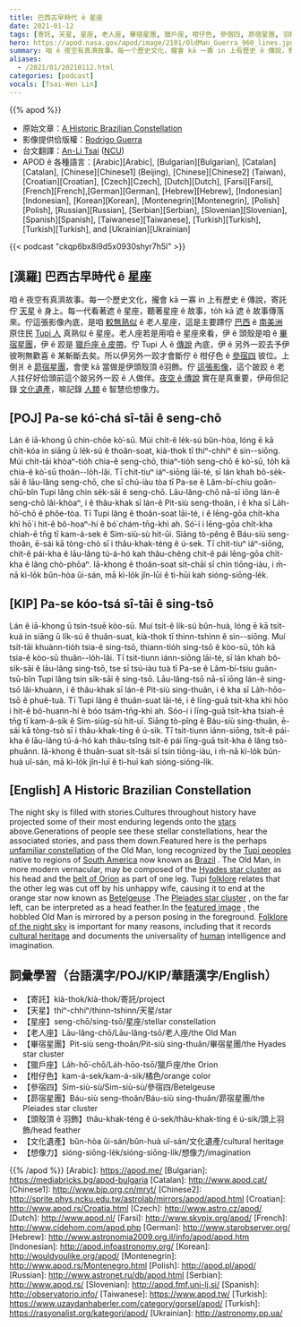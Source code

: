 ```yaml
---
title: 巴西古早時代 ê 星座
date: 2021-01-12
tags: [寄託, 天星, 星座, 老人座, 畢宿星團, 獵戶座, 柑仔色, 參宿四, 昴宿星團, 羽飾, 文化遺產, 想像力]
hero: https://apod.nasa.gov/apod/image/2101/OldMan_Guerra_960_lines.jpg
summary: 咱 ê 夜空有真濟故事。每一个歷史文化，攏會 kā 一寡 in 上有歷史 ê 傳說，寄託佇天星 ê 身上。
aliases:
  - /2021/01/20210112.html
categories: [podcast]
vocals: [Tsai-Wen Lin]
---
```


{{% apod %}}

- 原始文章：[A Historic Brazilian Constellation](https://apod.nasa.gov/apod/ap210112.html)
- 影像提供佮版權：[Rodrigo Guerra](https://www.instagram.com/rodrigoguerra13/)
- 台文翻譯：[An-Li Tsai](mailto:thianbun.taigi@gmail.com) ([NCU](https://www.astro.ncu.edu.tw))
- APOD ê 各種語言：[Arabic][Arabic], [Bulgarian][Bulgarian], [Catalan][Catalan], [Chinese][Chinese1] (Beijing), [Chinese][Chinese2] (Taiwan), [Croatian][Croatian], [Czech][Czech], [Dutch][Dutch],
[Farsi][Farsi], [French][French],[German][German], [Hebrew][Hebrew], [Indonesian][Indonesian], [Korean][Korean], [Montenegrin][Montenegrin], [Polish][Polish], [Russian][Russian], [Serbian][Serbian],
[Slovenian][Slovenian], [Spanish][Spanish], [Taiwanese][Taiwanese], [Turkish][Turkish], [Turkish][Turkish], and [Ukrainian][Ukrainian]

{{< podcast "ckqp6bx8i9d5x0930shyr7h5l" >}}

## [漢羅] 巴西古早時代 ê 星座

咱 ê 夜空有真濟故事。每一个歷史文化，攏會 kā 一寡 in 上有歷史 ê 傳說，寄託佇 [天星](https://science.nasa.gov/astrophysics/focus-areas/how-do-stars-form-and-evolve) ê 身上。每一代看著遮 ê 星座，聽著星座 ê 故事，to̍h kā 遮 ê 故事傳落來。佇這張影像內底，是咱 [較無熟似](https://www.jstor.org/stable/43392390) ê 老人星座，這是主要蹛佇 [巴西](https://en.wikipedia.org/wiki/Brazil) ê [南美洲](https://en.wikipedia.org/wiki/South_America) 原住民 [Tupi 人](https://en.wikipedia.org/wiki/Tupi_people) 真熟似 ê 星座。老人座若是用咱 ê 星座來看，伊 ê 頭殼是咱 ê [畢宿星團](https://apod.nasa.gov/apod/ap191206.html)，伊 ê 跤是 [獵戶座 ê 皮帶](https://apod.nasa.gov/apod/ap161204.html)。佇 Tupi 人 ê [傳說](https://stephaniechauvin.com/therheaconstellation) 內底，伊 ê 另外一跤去予伊彼咧無歡喜 ê 某斬斷去矣。所以伊另外一跤才會斷佇 ê 柑仔色 ê [參宿四](https://apod.nasa.gov/apod/ap200101.html) 彼位。上倒爿 ê [昴宿星團](https://apod.nasa.gov/apod/ap190901.html)，會使 kā 當做是伊頭殼頂 ê羽飾。佇 [這張影像](https://www.instagram.com/p/CJmcT3WFshc/)，這个跛跤 ê 老人拄仔好佮頭前這个跛另外一跤 ê 人做伴。[夜空 ê 傳說](https://www.lpi.usra.edu/education/skytellers/) 實在是真重要，伊毋但記錄 [文化遺產](https://en.wikipedia.org/wiki/Cultural_heritage)，嘛記錄 [人類](https://apod.nasa.gov/apod/ap190818.html) ê 智慧佮想像力。

## [POJ] Pa-se kó͘-chá sî-tāi ê seng-chō

Lán ê iā-khong ū chin-chōe kò͘-sū. Múi chi̍t-ê le̍k-sú bûn-hòa, lóng ē kā chi̍t-kóa in siāng ū le̍k-sú ê thoân-soat, kià-thok tī thiⁿ-chhiⁿ ê sin--siōng. Múi chi̍t-tāi khòaⁿ-tio̍h chia-ê seng-chō, thiaⁿ-tio̍h seng-chō ê kò͘-sū, to̍h kā chia-ê kò͘-sū thoân--lo̍h-lâi. Tī chit-tiuⁿ iáⁿ-siōng lāi-té, sī lán khah bô-se̍k-sāi ê lāu-lâng seng-chō, che sī chú-iàu tòa tī Pa-se ê Lâm-bí-chiu goân-chū-bîn Tupi lâng chin se̍k-sāi ê seng-chō. Lāu-lâng-chō nā-sī iōng lán-ê seng-chō lâi-khòaⁿ, i ê thâu-khak sī lán-ê Pit-siù seng-thoân, i ê kha sī La̍h-hō͘-chō ê phôe-tòa. Tī Tupi lâng ê thoân-soat lāi-té, i ê lēng-gōa chi̍t-kha khì hō͘ i hit-ê bô-hoaⁿ-hí ê bó͘ chám-tn̄g-khì ah. Só͘-í i lēng-gōa chi̍t-kha chiah-ē tn̄g tī kam-á-sek ê Sim-siù-sù hit-ūi. Siāng tò-pêng ê Báu-siù seng-thoân, ē-sái kā tòng-chò sī i thâu-khak-téng ê ú-sek. Tī chit-tiuⁿ iáⁿ-siōng, chit-ê pái-kha ê lāu-lâng tú-á-hó kah thâu-chêng chit-ê pái lēng-gōa chi̍t-kha ê lâng chò-phōaⁿ. Iā-khong ê thoân-soat si̍t-chāi sī chin tiōng-iàu, i m̄-nā kì-lo̍k bûn-hòa ûi-sán, mā kì-lo̍k jîn-lūi ê tì-hūi kah sióng-siōng-le̍k.

## [KIP] Pa-se kóo-tsá sî-tāi ê sing-tsō

Lán ê iā-khong ū tsin-tsuē kòo-sū. Muí tsi̍t-ê li̍k-sú bûn-huà, lóng ē kā tsi̍t-kuá in siāng ū li̍k-sú ê thuân-suat, kià-thok tī thinn-tshinn ê sin--siōng. Muí tsi̍t-tāi khuànn-tio̍h tsia-ê sing-tsō, thiann-tio̍h sing-tsō ê kòo-sū, to̍h kā tsia-ê kòo-sū thuân--lo̍h-lâi. Tī tsit-tiunn iánn-siōng lāi-té, sī lán khah bô-si̍k-sāi ê lāu-lâng sing-tsō, tse sī tsú-iàu tuà tī Pa-se ê Lâm-bí-tsiu guân-tsū-bîn Tupi lâng tsin si̍k-sāi ê sing-tsō. Lāu-lâng-tsō nā-sī iōng lán-ê sing-tsō lâi-khuànn, i ê thâu-khak sī lán-ê Pit-siù sing-thuân, i ê kha sī La̍h-hōo-tsō ê phuê-tuà. Tī Tupi lâng ê thuân-suat lāi-té, i ê līng-guā tsi̍t-kha khì hōo i hit-ê bô-huann-hí ê bóo tsám-tn̄g-khì ah. Sóo-í i līng-guā tsi̍t-kha tsiah-ē tn̄g tī kam-á-sik ê Sim-siùg-sù hit-uī. Siāng tò-pîng ê Báu-siù sing-thuân, ē-sái kā tòng-tsò sī i thâu-khak-tíng ê ú-sik. Tī tsit-tiunn iánn-siōng, tsit-ê pái-kha ê lāu-lâng tú-á-hó kah thâu-tsîng tsit-ê pái līng-guā tsi̍t-kha ê lâng tsò-phuānn. Iā-khong ê thuân-suat si̍t-tsāi sī tsin tiōng-iàu, i m̄-nā kì-lo̍k bûn-huà uî-sán, mā kì-lo̍k jîn-luī ê tì-huī kah sióng-siōng-li̍k.

## [English] A Historic Brazilian Constellation 

The night sky is filled with stories.Cultures throughout history have projected some of their most enduring legends onto the [stars](https://science.nasa.gov/astrophysics/focus-areas/how-do-stars-form-and-evolve) above.Generations of people see these stellar constellations, hear the associated stories, and pass them down.Featured here is the perhaps [unfamiliar constellation](https://www.jstor.org/stable/43392390) of the Old Man, long recognized by the [Tupi peoples](https://en.wikipedia.org/wiki/Tupi_people) native to regions of [South America](https://en.wikipedia.org/wiki/South_America) now known as [Brazil](https://en.wikipedia.org/wiki/Brazil) . The Old Man, in more modern vernacular, may be composed of the [Hyades star cluster](https://apod.nasa.gov/apod/ap191206.html) as his head and the [belt of Orion](https://apod.nasa.gov/apod/ap161204.html) as part of one leg. Tupi [folklore](https://stephaniechauvin.com/therheaconstellation) relates that the other leg was cut off by his unhappy wife, causing it to end at the orange star now known as [Betelgeuse](https://apod.nasa.gov/apod/ap200101.html) .The [Pleiades star cluster](https://apod.nasa.gov/apod/ap190901.html) , on the far left, can be interpreted as a head feather.In the [featured image](https://www.instagram.com/p/CJmcT3WFshc/) , the hobbled Old Man is mirrored by a person posing in the foreground. [Folklore of the night sky](https://www.lpi.usra.edu/education/skytellers/) is important for many reasons, including that it records [cultural heritage](https://en.wikipedia.org/wiki/Cultural_heritage) and documents the universality of [human](https://apod.nasa.gov/apod/ap190818.html) intelligence and imagination.

## 詞彙學習（台語漢字/POJ/KIP/華語漢字/English）

- 【寄託】kià-thok/kià-thok/寄託/project
- 【天星】thiⁿ-chhiⁿ/thinn-tshinn/天星/star
- 【星座】seng-chō/sing-tsō/星座/stellar constellation
- 【老人座】Lāu-lâng-chō/Lāu-lâng-tsō/老人座/the Old Man
- 【畢宿星團】Pit-siù seng-thoân/Pit-siù sing-thuân/畢宿星團/the Hyades star cluster
- 【獵戶座】La̍h-hō͘-chō/La̍h-hōo-tsō/獵戶座/the Orion
- 【柑仔色】kam-á-sek/kam-á-sik/橘色/orange color
- 【參宿四】Sim-siù-sù/Sim-siù-sù/參宿四/Betelgeuse
- 【昴宿星團】Báu-siù seng-thoân/Báu-siù sing-thuân/昴宿星團/the Pleiades star cluster
- 【頭殼頂 ê 羽飾】thâu-khak-téng ê ú-sek/thâu-khak-tíng ê ú-sik/頭上羽飾/head feather
- 【文化遺產】bûn-hòa ûi-sán/bûn-huà uî-sán/文化遺產/cultural heritage
- 【想像力】sióng-siōng-le̍k/sióng-siōng-li̍k/想像力/imagination

{{% /apod %}}
[Arabic]: https://apod.me/
[Bulgarian]: https://mediabricks.bg/apod-bulgaria
[Catalan]: http://www.apod.cat/
[Chinese1]: http://www.bjp.org.cn/mryt/
[Chinese2]: http://sprite.phys.ncku.edu.tw/astrolab/mirrors/apod/apod.html
[Croatian]: http://www.apod.rs/Croatia.html
[Czech]: http://www.astro.cz/apod/
[Dutch]: http://www.apod.nl/
[Farsi]: http://www.skypix.org/apod/
[French]: http://www.cidehom.com/apod.php
[German]: http://www.starobserver.org/
[Hebrew]: http://www.astronomia2009.org.il/info/apod/apod.htm
[Indonesian]: http://apod.infoastronomy.org/
[Korean]: http://wouldyoulike.org/apod/
[Montenegrin]: http://www.apod.rs/Montenegro.html
[Polish]: http://apod.pl/apod/
[Russian]: http://www.astronet.ru/db/apod.html
[Serbian]: http://www.apod.rs/
[Slovenian]: http://apod.fmf.uni-lj.si/
[Spanish]: http://observatorio.info/
[Taiwanese]: https://www.apod.tw/
[Turkish]: https://www.uzaydanhaberler.com/category/gorsel/apod/
[Turkish]: https://rasyonalist.org/kategori/apod/
[Ukrainian]: http://astronomy.pp.ua/
